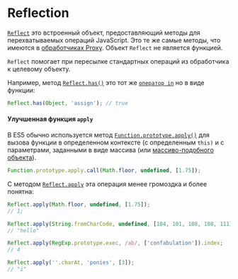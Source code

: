 # Reflection

[`Reflect`](https://developer.mozilla.org/ru/docs/Web/JavaScript/Reference/Global_Objects/Reflect) это встроенный объект, предоставляющий методы для перехватываемых операций JavaScript. Это те же самые методы, что имеются в [обработчиках Proxy](https://developer.mozilla.org/ru/docs/Web/JavaScript/Reference/Global_Objects/Proxy/handler). Объект `Reflect` не является функцией.

`Reflect` помогает при пересылке стандартных операций из обработчика к целевому объекту.

Например, метод [`Reflect.has()`](https://developer.mozilla.org/ru/docs/Web/JavaScript/Reference/Global_Objects/Reflect/has) это тот же [`оператор in`](https://developer.mozilla.org/ru/docs/Web/JavaScript/Reference/Operators/in) но в виде функции:

```javascript
Reflect.has(Object, 'assign'); // true
```

#### Улучшенная функция `apply` <a id="&#x423;&#x43B;&#x443;&#x447;&#x448;&#x435;&#x43D;&#x43D;&#x430;&#x44F;_&#x444;&#x443;&#x43D;&#x43A;&#x446;&#x438;&#x44F;_apply"></a>

В ES5 обычно используется метод [`Function.prototype.apply()`](https://developer.mozilla.org/ru/docs/Web/JavaScript/Reference/Global_Objects/Function/apply) для вызова функции в определенном контексте \(с определенным `this)` и с параметрами, заданными в виде массива \(или [массиво-подобного объекта](https://developer.mozilla.org/ru/docs/Web/JavaScript/Guide/Indexed_collections#Working_with_array-like_objects)\).

```javascript
Function.prototype.apply.call(Math.floor, undefined, [1.75]);
```

С методом [`Reflect.apply`](https://developer.mozilla.org/ru/docs/Web/JavaScript/Reference/Global_Objects/Reflect/apply) эта операция менее громоздка и более понятна:

```javascript
Reflect.apply(Math.floor, undefined, [1.75]); 
// 1;

Reflect.apply(String.fromCharCode, undefined, [104, 101, 108, 108, 111]);
// "hello"

Reflect.apply(RegExp.prototype.exec, /ab/, ['confabulation']).index;
// 4

Reflect.apply(''.charAt, 'ponies', [3]);
// "i"
```

####   <a id="&#x41F;&#x440;&#x43E;&#x432;&#x435;&#x440;&#x43A;&#x430;_&#x443;&#x441;&#x43F;&#x435;&#x448;&#x43D;&#x43E;&#x441;&#x442;&#x438;_&#x43E;&#x43F;&#x440;&#x435;&#x434;&#x435;&#x43B;&#x435;&#x43D;&#x438;&#x44F;_&#x43D;&#x43E;&#x432;&#x43E;&#x433;&#x43E;_&#x441;&#x432;&#x43E;&#x439;&#x441;&#x442;&#x432;&#x430;"></a>

